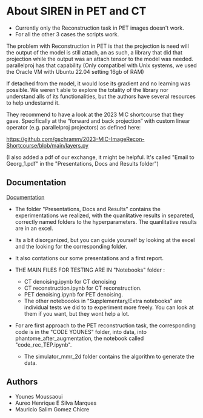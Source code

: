 
# About SIREN in PET and CT

- Currently only the Reconstruction task in PET images doesn't work. 
- For all the other 3 cases the scripts work.

The problem with Reconstruction in PET is that the projection is need will the output of the model is still attach, an as such, a library that did that projection while the output was an attach tensor to the model was needed. parallelproj has that capability (Only compatibel with Unix systems, we used the Oracle VM with Ubuntu 22.04 setting 16gb of RAM)

If detached from the model, it would lose its gradient and no learning was possible. We weren't able to explore the totality of the library nor understand alls of its functionalities, but the authors have several resources to help undestarnd it.

They recommend to have a look at the 2023 MIC shortcourse that they gave. Specifically at the “forward and back projection” with custom linear operator (e.g. parallelproj projectors) as defined here:

 https://github.com/gschramm/2023-MIC-ImageRecon-Shortcourse/blob/main/layers.py

(I also added a pdf of our exchange, it might be helpful. It's called "Email to Georg_1.pdf" in the "Presentations, Docs and Results folder")

## Documentation

[Documentation](https://linktodocumentation)

 - The folder "Presentations, Docs and Results" contains the experimentations we realized, with the quanlitative results in separeted, correctly named folders to the hyperparameters. The quanlitative results are in an excel.
 - Its a bit disorganized, but you can guide yourself by looking at the excel and the looking for the corresponding folder.
 - It also contations our some presentations and a first report.

 - THE MAIN FILES FOR TESTING ARE IN "Notebooks" folder :
    - CT denoising.ipynb for CT denoising
    - CT reconstruction.ipynb for CT reconstruction.
    - PET denoising.ipynb for PET denoising.
    - The other noteboooks in "Supplementary/Extra notebooks" are individual tests we did to to experiment more freely. You can look at them if you want, but they wont help a lot.

- For are first approach to the PET reconstruction task, the corresponding code is in the "CODE YOUNES" folder, into data, into phantome_after_augmentation, the notebook called "code_rec_TEP.ipynb".
    - The simulator_mmr_2d folder contains the algorithm to generate the data.

## Authors

- Younes Moussaoui
- Aureo Henrique E Silva Marques
- Mauricio Salim Gomez Chicre


